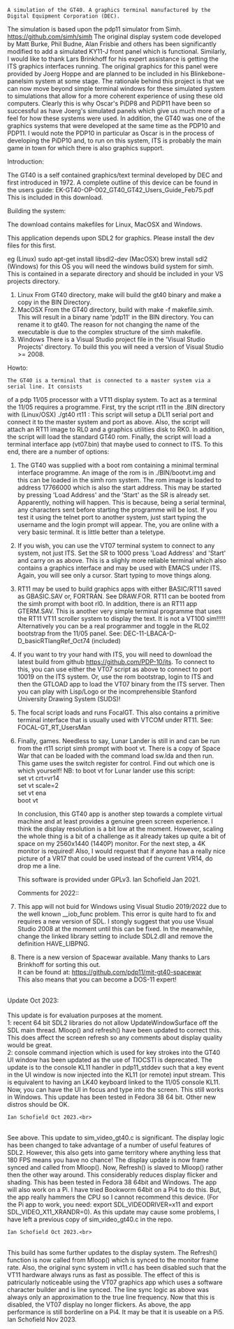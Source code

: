 	A simulation of the GT40. A graphics terminal manufactured by the Digital Equipment Corporation (DEC).
The simulation is based upon the pdp11 simulator from Simh. https://github.com/simh/simh
The original display system code developed by Matt Burke, Phil Budne, Alan Frisbie and others
has been significantly modified to add a simulated KY11-J front panel which is functional.
Similarly, I would like to thank Lars Brinkhoff for his expert assistance is getting the ITS
graphics interfaces running.
The original graphics for this panel were provided by Joerg Hoppe and are planned to be included
in his Blinkebone-panelsim system at some stage. The rationale behind this project is that
we can now move beyond simple terminal windows for these simulated system to simulations that
allow for a more coherent experience of using these old computers. Clearly this is why Oscar's
PiDP8 and PiDP11 have been so successful as have Joerg's simulated panels which give us much
more of a feel for how these systems were used. In addition, the GT40 was one of the graphics
systems that were developed at the same time as the PDP10 and PDP11. I would note the PDP10 in
particular as Oscar is in the process of developing the PiDP10 and, to run on this system, ITS
is probably the main game in town for which there is also graphics support.

Introduction:

 The GT40 is a self contained graphics/text terminal developed by DEC and first introduced
in 1972. A complete outline of this device can be found in the users guide:
EK-GT40-OP-002_GT40_GT42_Users_Guide_Feb75.pdf This is included in this download.

Building the system:

The download contains makefiles for Linux, MacOSX and Windows.

This application depends upon SDL2 for graphics. Please install the dev files
for this first.

eg (Linux) sudo apt-get install libsdl2-dev
   (MacOSX) brew install sdl2
   (Windows) for this OS you will need the windows build system for simh. This is contained
   in a separate directory and should be included in your VS projects directory. 

1.	Linux
	From GT40 directory, make will build the gt40 binary and make a copy
	in the BIN Directory.
2.	MacOSX
	From the GT40 directory, build with make -f makefile.simh. This will result in a binary
	name 'pdp11' in the BIN directory. You can rename it to gt40. The reason for not changing
	the name of the executable is due to the complex structure of the simh makefile.
3.	Windows
	There is a Visual Studio project file in the 'Visual Studio Projects' directory. To build
	this you will need a version of Visual Studio >= 2008.


Howto:

	The GT40 is a terminal that is connected to a master system via a serial line. It consists
of a pdp 11/05 processor with a VT11 display system. To act as a terminal the 11/05 requires a
programme. First, try the script rt11 in the .BIN directory with
(Linux/OSX) ./gt40 rt11 <your master system name>:<port number>
This script will setup a DL11 serial port and connect it to the master system and port as above.
Also, the script will attach an RT11 image to RL0 and a graphics utilities disk to RK0.
In addition, the script will load the standard GT40 rom.
Finally, the script will load a terminal interface app (vt07.bin) that maybe used to connect to ITS.
To this end, there are a number of options:

1. 	The GT40 was supplied with a boot rom containing a minimal terminal interface programme.
	An image of the rom is in ./BIN/bootvt.img and this can be loaded in the simh rom system.
	The rom image is loaded to address 17766000 which is also the start address.
	This may be started by pressing 'Load Address' and the 'Start' as the SR is already set.
	Apparently, nothing will happen. This is because, being a serial terminal, any characters
	sent before starting the programme will be lost.
	If you test it using the telnet port to another system, just start typing the username
	and the login prompt will appear. The, you are online with a very basic terminal. It is
	little better than a teletype.

2.	If you wish, you can use the VT07 terminal system to connect to any system, not just ITS.
	Set the SR to 1000 press 'Load Address' and 'Start' and carry on as above. This is a slighly more
	reliable terminal which also contains a graphics interface and may be used with EMACS under ITS.
	Again, you will see only a cursor. Start typing to move things along.

3.	RT11 may be used to build graphics apps with either BASIC/RT11 saved as 
	GBASIC.SAV or, FORTRAN. See DRAW.FOR. RT11 can be booted from the simh prompt with boot rl0.
	In addition, there is an RT11 app GTERM.SAV. This is another very simple terminal programme
	that uses the RT11 VT11 scroller system to display the text. It is not a VT100 sim!!!!!
	Alternatively you can be a real programmer and toggle in the RL02 bootstrap from the 11/05
	panel.
	See: DEC-11-LBACA-D-D_basicRTlangRef_Oct74 (included)

4.	If you want to try your hand with ITS, you will need to download the latest build from github
	https://github.com/PDP-10/its. To connect to this, you can use either the VT07 script as above
	to connect to port 10019 on the ITS system. Or, use the rom bootstrap, login to ITS and then the
	GTLOAD app to load the VT07 binary from the ITS server. Then you can play with Lisp/Logo
	or the incomprehensible Stanford University Drawing System (SUDS)!
	
5.	The focal script loads and runs FocalGT. This also contains a primitive terminal
	interface that is usually used with VTCOM under RT11.
	See: FOCAL-GT_RT_UsersMan

6.	Finally, games. Needless to say, Lunar Lander is still in and can be run from the rt11 script
	simh prompt with boot vt. There is a copy of Space War that can be loaded with the command
	load sw.lda and then run. This game uses the switch register for control. Find out which
	one is which yourself!
	NB: to boot vt for Lunar lander use this script:<br>
	set vt crt=vr14<br>
	set vt scale=2<br>
	set vt ena<br>
	boot vt<br>

	In conclusion, this GT40 app is another step towards a complete virtual machine and at least
	provides a genuine green screen experience. I think the display resolution is a bit low at
	the moment. However, scaling the whole thing is a bit of a challenge as it already takes up
	quite a bit of space on my 2560x1440 (1440P) monitor. For the next step, a 4K monitor is
	required!
	Also, I would request that if anyone has a really nice picture of a VR17 that could be used
	instead of the current VR14, do drop me a line.

	This software is provided under GPLv3.
	Ian Schofield Jan 2021.

	Comments for 2022::
	
1.	This app will not buid for Windows using Visual Studio 2019/2022 due to the well known __iob_func problem.
	This error is quite hard to fix and requires a new version of SDL. I stongly suggest that you use Visual
	Studio 2008 at the moment until this can be fixed. In the meanwhile, change the linked library setting to
	include SDL2.dll and remove the definition HAVE_LIBPNG.<br>
	
2.	There is a new version of Spacewar available. Many thanks to Lars Brinkhoff for sorting this out.<br>
	It can be found at: https://github.com/pdp11/mit-gt40-spacewar<br>
	This also means that you can become a DOS-11 expert!
<br>
	Update Oct 2023:<br>
 <br>
 	This update is for evaluation purposes at the moment.<br> 1: recent 64 bit SDL2 libraries do not allow
	UpdateWindowSurface off the SDL main thread. Mloop() and refresh() have been updated to correct this.
	This does affect the screen refresh so any comments about display quality would be great.<br>
	2: console command injection which is used for key strokes into the GT40 UI window has been updated
	as the use of TIOCSTI is deprecated. The update is to the console KL11 handler in pdp11_stddev such that
	a key event in the UI window is now injected into the KL11 (or remote) input stream. This is equivalent
	to having an LK40 keyboard linked to the 11/05 console KL11. Now, you can have the UI in focus and type
	into the screen. This still works in Windows. This update has been tested in Fedora 38 64 bit.
	Other new distros should be OK.

	Ian Schofield Oct 2023.<br>
 <br>
 	See above. This update to sim_video_gt40.c is significant. The display logic has been changed to take
	advantage of a number of useful features of SDL2. However, this also gets into game territory where
	anything less that 180 FPS means you have no chance! The display update is now frame synced and called
	from Mloop(). Now, Refresh() is slaved to Mloop() rather then the other way around. This considerably
	reduces display flicker and shading. This has been tested in Fedora 38 64bit and Windows. The app
	will also work on a Pi. I have tried Bookworm 64bit on a Pi4 to do this. But, the app really hammers the CPU
	so I cannot recommend this device.
	(For the Pi app to work, you need: export SDL_VIDEODRIVER=x11 and export SDL_VIDEO_X11_XRANDR=0).
	As this update may cause some problems, I have left a previous copy of sim_video_gt40.c in the repo.

	Ian Schofield Oct 2023.<br>
 <br>
   	This build has some further updates to the display system. The Refresh() function is now called from Mloop()
  	which is synced to the monitor frame rate. Also, the original sync system in vt11.c has been disabled such
  	that the VT11 hardware always runs as fast as possible. The effect of this is patricularly noticeable
  	using the VT07 graphics app which uses a software character builder and is line synced. The line sync
  	logic as above was always only an approximation to the true line frequency. Now that this is disabled,
  	the VT07 display no longer flickers.
  	As above, the app performance is still borderline on a Pi4. It may be that it is useable on a Pi5.
<br>
	Ian Schofield Nov 2023.<br>
 


